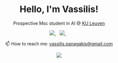 <h1 align='center'>
  Hello, I'm Vassilis!
</h1>

<p align='center'>
  Prospective Msc student in AI @ <a href="https://www.kuleuven.be/english/kuleuven">KU Leuven</a>
</p>

<p align='center'>
  <a href="https://www.linkedin.com/in/vmpanagakis/">
    <img src="https://img.shields.io/badge/linkedin-%230077B5.svg?&style=for-the-badge&logo=linkedin&logoColor=white" />
  </a>&nbsp;&nbsp;
  <a href="https://www.instagram.com/vm.panag/">
    <img src="https://img.shields.io/badge/instagram-%23E4405F.svg?&style=for-the-badge&logo=instagram&logoColor=white" />        
  </a>&nbsp;&nbsp;
</p>

<p align='center'>
  📫 How to reach me: <a href='mailto:vassilis.panagakis@gmail.com'>vassilis.panagakis@gmail.com</a>
</p>


<div align="center" dir="auto" <img style="max-width: 100%;" src="https://github-readme-stats.vercel.app/api?username=vm-panag&show_icons=true&theme=radical" />
 <img style="max-width: 100%;" src="https://github-readme-stats.vercel.app/api/top-langs/?username=vm-panag&theme=nightowl&layout=donut" />
</div>
